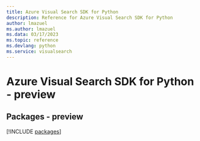 ```yaml
---
title: Azure Visual Search SDK for Python
description: Reference for Azure Visual Search SDK for Python
author: lmazuel
ms.author: lmazuel
ms.data: 03/17/2023
ms.topic: reference
ms.devlang: python
ms.service: visualsearch
---
```

# Azure Visual Search SDK for Python - preview
## Packages - preview
[!INCLUDE [packages](visual-search-index.md)]